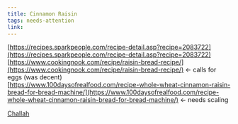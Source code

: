 ```yaml
---
title: Cinnamon Raisin
tags: needs-attention
link: 
---
```

[https://recipes.sparkpeople.com/recipe-detail.asp?recipe=2083722](https://recipes.sparkpeople.com/recipe-detail.asp?recipe=2083722)  
[https://www.cookingnook.com/recipe/raisin-bread-recipe/](https://www.cookingnook.com/recipe/raisin-bread-recipe/) \<- calls for eggs (was decent)  
[https://www.100daysofrealfood.com/recipe-whole-wheat-cinnamon-raisin-bread-for-bread-machine/](https://www.100daysofrealfood.com/recipe-whole-wheat-cinnamon-raisin-bread-for-bread-machine/) \<- needs scaling

[Challah](https://docs.google.com/document/d/1ZMFviJH_L2ndu67c5LAYvGCaIvtR9hHHY3XBzMSKW-I/edit?usp=sharing)

